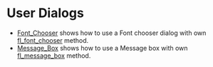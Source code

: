 #  User Dialogs

* [Font_Chooser](Font_Chooser/README.md) shows how to use a Font chooser dialog with own [fl_font_chooser](Font_Chooser/fl_font_chooser.h) method.
* [Message_Box](Message_Box/README.md) shows how to use a Message box with own [fl_message_box](Message_Box/fl_message_box.h) method.
